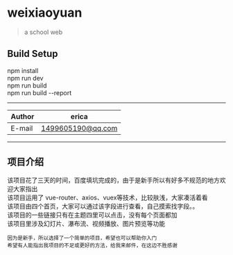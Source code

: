 # weixiaoyuan

> a school web

## Build Setup

npm install  
npm run dev  
npm run build  
npm run build --report  

****
	
|Author|erica|
|---|---
|E-mail|1499605190@qq.com


****


## 项目介绍
该项目花了三天的时间，百度填坑完成的，由于是新手所以有好多不规范的地方欢迎大家指出  
该项目运用了 vue-router、axios、vuex等技术，比较肤浅，大家凑活着看  
该项目由四个首页，大家可以通过该字段进行查看，自己摸索找字段。。  
该项目的一些链接只有在主题四里可以点击，没有每个页面都加  
该项目里涉及幻灯片、瀑布流、视频播放、图片预览等功能  

```
因为是新手，所以选择了一个简单的项目，希望也可以帮助你入门
希望有人能指出我项目的不足或更好的方法，给我来邮件，在这边不胜感谢
```


